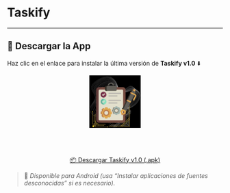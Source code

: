 # Taskify
---

## 🚀 Descargar la App

Haz clic en el enlace para instalar la última versión de **Taskify v1.0** ⬇️

<p align="center">
  <!-- 🖼️ Logo -->
  <img src="assets/icon/icono.png" alt="Logo Taskify" width="120">

  <!-- 🔽 Separador -->
  <br><br>

  <!-- 🔗 Enlace de texto -->
  <center> <a href="https://drive.google.com/uc?export=download&id=1H6Pa0qvrXML1WH8672mBTwfeA4YrSOAu">
   📦 Descargar Taskify v1.0 (.apk)</center>
  </a>
</p>

> 📱 *Disponible para Android (usa “Instalar aplicaciones de fuentes desconocidas” si es necesario).*
